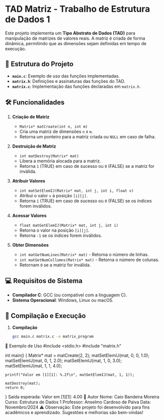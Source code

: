 # TAD Matriz - Trabalho de Estrutura de Dados 1

Este projeto implementa um **Tipo Abstrato de Dados (TAD)** para manipulação de matrizes de valores reais. A matriz é criada de forma dinâmica, permitindo que as dimensões sejam definidas em tempo de execução.

## 📂 Estrutura do Projeto

- **`main.c`**: Exemplo de uso das funções implementadas.
- **`matrix.h`**: Definições e assinaturas das funções do TAD.
- **`matrix.c`**: Implementação das funções declaradas em `matrix.h`.

## 🛠️ Funcionalidades

1. **Criação de Matriz**
   - `Matrix* matCreate(int n, int m)`
   - Cria uma matriz de dimensões `n` x `m`.
   - Retorna um ponteiro para a matriz criada ou `NULL` em caso de falha.

2. **Destruição de Matriz**
   - `int matDestroy(Matrix* mat)`
   - Libera a memória alocada para a matriz.
   - Retorna `1` (TRUE) em caso de sucesso ou `0` (FALSE) se a matriz for inválida.

3. **Atribuir Valores**
   - `int matSetElemIJ(Matrix* mat, int j, int i, float v)`
   - Atribui o valor `v` à posição `[i][j]`.
   - Retorna `1` (TRUE) em caso de sucesso ou `0` (FALSE) se os índices forem inválidos.

4. **Acessar Valores**
   - `float matGetElemIJ(Matrix* mat, int j, int i)`
   - Retorna o valor na posição `[i][j]`.
   - Retorna `-1` se os índices forem inválidos.

5. **Obter Dimensões**
   - `int matGetNumLines(Matrix* mat)` - Retorna o número de linhas.
   - `int matGetNumCollumns(Matrix* mat)` - Retorna o número de colunas.
   - Retornam `0` se a matriz for inválida.

## 💻 Requisitos de Sistema

- **Compilador C**: GCC (ou compatível com a linguagem C).
- **Sistema Operacional**: Windows, Linux ou macOS.

## 🚀 Compilação e Execução

1. **Compilação**
   ```bash
   gcc main.c matrix.c -o matrix_program
📝 Exemplo de Uso
#include <stdio.h>
#include "matrix.h"

int main() {
    Matrix* mat = matCreate(2, 2);
    matSetElemIJ(mat, 0, 0, 1.0);
    matSetElemIJ(mat, 0, 1, 2.0);
    matSetElemIJ(mat, 1, 0, 3.0);
    matSetElemIJ(mat, 1, 1, 4.0);

    printf("Valor em [1][1]: %.2f\n", matGetElemIJ(mat, 1, 1));

    matDestroy(mat);
    return 0;
}
Saída esperada:
Valor em [1][1]: 4.00
👤 Autor
Nome: Caio Bandeira Moreira
Curso: Estrutura de Dados 1
Professor: Anselmo Cardoso de Paiva
Data: Novembro/2024
⚠️ Observação: Este projeto foi desenvolvido para fins acadêmicos e aprendizado. Sugestões e melhorias são bem-vindas!
